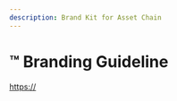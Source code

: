 ```yaml
---
description: Brand Kit for Asset Chain
---
```


# ™️ Branding Guideline

[https://](https://medium.com/xendfinance/introducing-the-xend-finance-media-kit-17a5e4e1560e)
